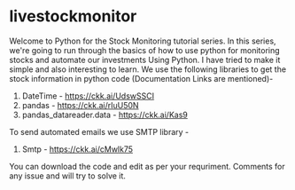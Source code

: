 # livestockmonitor
Welcome to Python for the Stock Monitoring tutorial series. In this series, we're going to run through the basics of how to use python for monitoring stocks and automate our investments Using Python. I have tried to make it simple and also interesting to learn. We use the following libraries to get the stock information in python code (Documentation Links are mentioned)- 
1) DateTime - https://ckk.ai/UdswSSCI
2) pandas - https://ckk.ai/rIuU50N
3) pandas_datareader.data - https://ckk.ai/Kas9

To send automated emails we use SMTP library -
1) Smtp - https://ckk.ai/cMwlk75


You can download the code and edit as per your requriment. 
Comments for any issue and will try to solve it.



